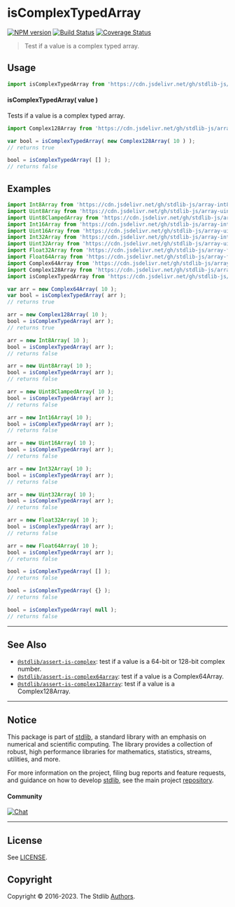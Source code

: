 <!--

@license Apache-2.0

Copyright (c) 2018 The Stdlib Authors.

Licensed under the Apache License, Version 2.0 (the "License");
you may not use this file except in compliance with the License.
You may obtain a copy of the License at

   http://www.apache.org/licenses/LICENSE-2.0

Unless required by applicable law or agreed to in writing, software
distributed under the License is distributed on an "AS IS" BASIS,
WITHOUT WARRANTIES OR CONDITIONS OF ANY KIND, either express or implied.
See the License for the specific language governing permissions and
limitations under the License.

-->

# isComplexTypedArray

[![NPM version][npm-image]][npm-url] [![Build Status][test-image]][test-url] [![Coverage Status][coverage-image]][coverage-url] <!-- [![dependencies][dependencies-image]][dependencies-url] -->

> Test if a value is a complex typed array.



<section class="usage">

## Usage

```javascript
import isComplexTypedArray from 'https://cdn.jsdelivr.net/gh/stdlib-js/assert-is-complex-typed-array@deno/mod.js';
```

#### isComplexTypedArray( value )

Tests if a value is a complex typed array.

```javascript
import Complex128Array from 'https://cdn.jsdelivr.net/gh/stdlib-js/array-complex128@deno/mod.js';

var bool = isComplexTypedArray( new Complex128Array( 10 ) );
// returns true

bool = isComplexTypedArray( [] );
// returns false
```

</section>

<!-- /.usage -->

<section class="examples">

## Examples

<!-- eslint no-undef: "error" -->

```javascript
import Int8Array from 'https://cdn.jsdelivr.net/gh/stdlib-js/array-int8@deno/mod.js';
import Uint8Array from 'https://cdn.jsdelivr.net/gh/stdlib-js/array-uint8@deno/mod.js';
import Uint8ClampedArray from 'https://cdn.jsdelivr.net/gh/stdlib-js/array-uint8c@deno/mod.js';
import Int16Array from 'https://cdn.jsdelivr.net/gh/stdlib-js/array-int16@deno/mod.js';
import Uint16Array from 'https://cdn.jsdelivr.net/gh/stdlib-js/array-uint16@deno/mod.js';
import Int32Array from 'https://cdn.jsdelivr.net/gh/stdlib-js/array-int32@deno/mod.js';
import Uint32Array from 'https://cdn.jsdelivr.net/gh/stdlib-js/array-uint32@deno/mod.js';
import Float32Array from 'https://cdn.jsdelivr.net/gh/stdlib-js/array-float32@deno/mod.js';
import Float64Array from 'https://cdn.jsdelivr.net/gh/stdlib-js/array-float64@deno/mod.js';
import Complex64Array from 'https://cdn.jsdelivr.net/gh/stdlib-js/array-complex64@deno/mod.js';
import Complex128Array from 'https://cdn.jsdelivr.net/gh/stdlib-js/array-complex128@deno/mod.js';
import isComplexTypedArray from 'https://cdn.jsdelivr.net/gh/stdlib-js/assert-is-complex-typed-array@deno/mod.js';

var arr = new Complex64Array( 10 );
var bool = isComplexTypedArray( arr );
// returns true

arr = new Complex128Array( 10 );
bool = isComplexTypedArray( arr );
// returns true

arr = new Int8Array( 10 );
bool = isComplexTypedArray( arr );
// returns false

arr = new Uint8Array( 10 );
bool = isComplexTypedArray( arr );
// returns false

arr = new Uint8ClampedArray( 10 );
bool = isComplexTypedArray( arr );
// returns false

arr = new Int16Array( 10 );
bool = isComplexTypedArray( arr );
// returns false

arr = new Uint16Array( 10 );
bool = isComplexTypedArray( arr );
// returns false

arr = new Int32Array( 10 );
bool = isComplexTypedArray( arr );
// returns false

arr = new Uint32Array( 10 );
bool = isComplexTypedArray( arr );
// returns false

arr = new Float32Array( 10 );
bool = isComplexTypedArray( arr );
// returns false

arr = new Float64Array( 10 );
bool = isComplexTypedArray( arr );
// returns false

bool = isComplexTypedArray( [] );
// returns false

bool = isComplexTypedArray( {} );
// returns false

bool = isComplexTypedArray( null );
// returns false
```

</section>

<!-- /.examples -->

<!-- Section for related `stdlib` packages. Do not manually edit this section, as it is automatically populated. -->

<section class="related">

* * *

## See Also

-   <span class="package-name">[`@stdlib/assert-is-complex`][@stdlib/assert/is-complex]</span><span class="delimiter">: </span><span class="description">test if a value is a 64-bit or 128-bit complex number.</span>
-   <span class="package-name">[`@stdlib/assert-is-complex64array`][@stdlib/assert/is-complex64array]</span><span class="delimiter">: </span><span class="description">test if a value is a Complex64Array.</span>
-   <span class="package-name">[`@stdlib/assert-is-complex128array`][@stdlib/assert/is-complex128array]</span><span class="delimiter">: </span><span class="description">test if a value is a Complex128Array.</span>

</section>

<!-- /.related -->

<!-- Section for all links. Make sure to keep an empty line after the `section` element and another before the `/section` close. -->


<section class="main-repo" >

* * *

## Notice

This package is part of [stdlib][stdlib], a standard library with an emphasis on numerical and scientific computing. The library provides a collection of robust, high performance libraries for mathematics, statistics, streams, utilities, and more.

For more information on the project, filing bug reports and feature requests, and guidance on how to develop [stdlib][stdlib], see the main project [repository][stdlib].

#### Community

[![Chat][chat-image]][chat-url]

---

## License

See [LICENSE][stdlib-license].


## Copyright

Copyright &copy; 2016-2023. The Stdlib [Authors][stdlib-authors].

</section>

<!-- /.stdlib -->

<!-- Section for all links. Make sure to keep an empty line after the `section` element and another before the `/section` close. -->

<section class="links">

[npm-image]: http://img.shields.io/npm/v/@stdlib/assert-is-complex-typed-array.svg
[npm-url]: https://npmjs.org/package/@stdlib/assert-is-complex-typed-array

[test-image]: https://github.com/stdlib-js/assert-is-complex-typed-array/actions/workflows/test.yml/badge.svg?branch=main
[test-url]: https://github.com/stdlib-js/assert-is-complex-typed-array/actions/workflows/test.yml?query=branch:main

[coverage-image]: https://img.shields.io/codecov/c/github/stdlib-js/assert-is-complex-typed-array/main.svg
[coverage-url]: https://codecov.io/github/stdlib-js/assert-is-complex-typed-array?branch=main

<!--

[dependencies-image]: https://img.shields.io/david/stdlib-js/assert-is-complex-typed-array.svg
[dependencies-url]: https://david-dm.org/stdlib-js/assert-is-complex-typed-array/main

-->

[chat-image]: https://img.shields.io/gitter/room/stdlib-js/stdlib.svg
[chat-url]: https://app.gitter.im/#/room/#stdlib-js_stdlib:gitter.im

[stdlib]: https://github.com/stdlib-js/stdlib

[stdlib-authors]: https://github.com/stdlib-js/stdlib/graphs/contributors

[umd]: https://github.com/umdjs/umd
[es-module]: https://developer.mozilla.org/en-US/docs/Web/JavaScript/Guide/Modules

[deno-url]: https://github.com/stdlib-js/assert-is-complex-typed-array/tree/deno
[umd-url]: https://github.com/stdlib-js/assert-is-complex-typed-array/tree/umd
[esm-url]: https://github.com/stdlib-js/assert-is-complex-typed-array/tree/esm
[branches-url]: https://github.com/stdlib-js/assert-is-complex-typed-array/blob/main/branches.md

[stdlib-license]: https://raw.githubusercontent.com/stdlib-js/assert-is-complex-typed-array/main/LICENSE

<!-- <related-links> -->

[@stdlib/assert/is-complex]: https://github.com/stdlib-js/assert-is-complex/tree/deno

[@stdlib/assert/is-complex64array]: https://github.com/stdlib-js/assert-is-complex64array/tree/deno

[@stdlib/assert/is-complex128array]: https://github.com/stdlib-js/assert-is-complex128array/tree/deno

<!-- </related-links> -->

</section>

<!-- /.links -->
